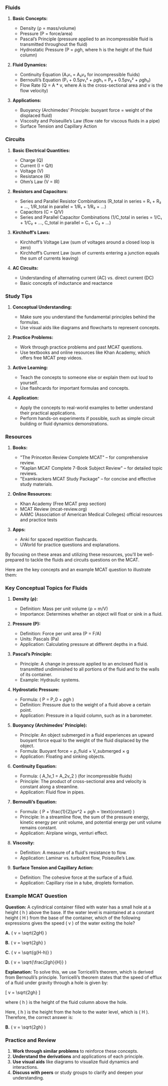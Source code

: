 
### Fluids
1. **Basic Concepts:**
   - Density (ρ = mass/volume)
   - Pressure (P = force/area)
   - Pascal’s Principle (pressure applied to an incompressible fluid is transmitted throughout the fluid)
   - Hydrostatic Pressure (P = ρgh, where h is the height of the fluid column)

2. **Fluid Dynamics:**
   - Continuity Equation (A₁v₁ = A₂v₂ for incompressible fluids)
   - Bernoulli’s Equation (P₁ + 0.5ρv₁² + ρgh₁ = P₂ + 0.5ρv₂² + ρgh₂)
   - Flow Rate (Q = A * v, where A is the cross-sectional area and v is the flow velocity)

3. **Applications:**
   - Buoyancy (Archimedes’ Principle: buoyant force = weight of the displaced fluid)
   - Viscosity and Poiseuille’s Law (flow rate for viscous fluids in a pipe)
   - Surface Tension and Capillary Action

### Circuits
1. **Basic Electrical Quantities:**
   - Charge (Q)
   - Current (I = Q/t)
   - Voltage (V)
   - Resistance (R)
   - Ohm’s Law (V = IR)

2. **Resistors and Capacitors:**
   - Series and Parallel Resistor Combinations (R_total in series = R₁ + R₂ + ..., 1/R_total in parallel = 1/R₁ + 1/R₂ + ...)
   - Capacitors (C = Q/V)
   - Series and Parallel Capacitor Combinations (1/C_total in series = 1/C₁ + 1/C₂ + ..., C_total in parallel = C₁ + C₂ + ...)

3. **Kirchhoff’s Laws:**
   - Kirchhoff’s Voltage Law (sum of voltages around a closed loop is zero)
   - Kirchhoff’s Current Law (sum of currents entering a junction equals the sum of currents leaving)

4. **AC Circuits:**
   - Understanding of alternating current (AC) vs. direct current (DC)
   - Basic concepts of inductance and reactance

### Study Tips
1. **Conceptual Understanding:**
   - Make sure you understand the fundamental principles behind the formulas.
   - Use visual aids like diagrams and flowcharts to represent concepts.

2. **Practice Problems:**
   - Work through practice problems and past MCAT questions.
   - Use textbooks and online resources like Khan Academy, which offers free MCAT prep videos.

3. **Active Learning:**
   - Teach the concepts to someone else or explain them out loud to yourself.
   - Use flashcards for important formulas and concepts.

4. **Application:**
   - Apply the concepts to real-world examples to better understand their practical applications.
   - Perform hands-on experiments if possible, such as simple circuit building or fluid dynamics demonstrations.

### Resources
1. **Books:**
   - "The Princeton Review Complete MCAT" – for comprehensive review.
   - "Kaplan MCAT Complete 7-Book Subject Review" – for detailed topic reviews.
   - "Examkrackers MCAT Study Package" – for concise and effective study materials.

2. **Online Resources:**
   - Khan Academy (Free MCAT prep section)
   - MCAT Review (mcat-review.org)
   - AAMC (Association of American Medical Colleges) official resources and practice tests

3. **Apps:**
   - Anki for spaced repetition flashcards.
   - UWorld for practice questions and explanations.

By focusing on these areas and utilizing these resources, you'll be well-prepared to tackle the fluids and circuits questions on the MCAT.


Here are the key concepts and an example MCAT question to illustrate them:

### Key Conceptual Topics for Fluids

1. **Density (ρ):**
   - Definition: Mass per unit volume (ρ = m/V)
   - Importance: Determines whether an object will float or sink in a fluid.

2. **Pressure (P):**
   - Definition: Force per unit area (P = F/A)
   - Units: Pascals (Pa)
   - Application: Calculating pressure at different depths in a fluid.

3. **Pascal’s Principle:**
   - Principle: A change in pressure applied to an enclosed fluid is transmitted undiminished to all portions of the fluid and to the walls of its container.
   - Example: Hydraulic systems.

4. **Hydrostatic Pressure:**
   - Formula: \( P = P_0 + ρgh \)
   - Definition: Pressure due to the weight of a fluid above a certain point.
   - Application: Pressure in a liquid column, such as in a barometer.

5. **Buoyancy (Archimedes’ Principle):**
   - Principle: An object submerged in a fluid experiences an upward buoyant force equal to the weight of the fluid displaced by the object.
   - Formula: Buoyant force = ρ_fluid × V_submerged × g
   - Application: Floating and sinking objects.

6. **Continuity Equation:**
   - Formula: \( A_1v_1 = A_2v_2 \) (for incompressible fluids)
   - Principle: The product of cross-sectional area and velocity is constant along a streamline.
   - Application: Fluid flow in pipes.

7. **Bernoulli’s Equation:**
   - Formula: \( P + \frac{1}{2}ρv^2 + ρgh = \text{constant} \)
   - Principle: In a streamline flow, the sum of the pressure energy, kinetic energy per unit volume, and potential energy per unit volume remains constant.
   - Application: Airplane wings, venturi effect.

8. **Viscosity:**
   - Definition: A measure of a fluid's resistance to flow.
   - Application: Laminar vs. turbulent flow, Poiseuille’s Law.

9. **Surface Tension and Capillary Action:**
   - Definition: The cohesive force at the surface of a fluid.
   - Application: Capillary rise in a tube, droplets formation.

### Example MCAT Question

**Question:**
A cylindrical container filled with water has a small hole at a height \( h \) above the base. If the water level is maintained at a constant height \( H \) from the base of the container, which of the following expressions gives the speed \( v \) of the water exiting the hole?

**A.** \( v = \sqrt{2gH} \)

**B.** \( v = \sqrt{2gh} \)

**C.** \( v = \sqrt{g(H-h)} \)

**D.** \( v = \sqrt{\frac{2gh}{H}} \)

**Explanation:**
To solve this, we use Torricelli’s theorem, which is derived from Bernoulli’s principle. Torricelli’s theorem states that the speed of efflux of a fluid under gravity through a hole is given by:

\[ v = \sqrt{2gh} \]

where \( h \) is the height of the fluid column above the hole.

Here, \( h \) is the height from the hole to the water level, which is \( H \). Therefore, the correct answer is:

**B.** \( v = \sqrt{2gh} \)

### Practice and Review
1. **Work through similar problems** to reinforce these concepts.
2. **Understand the derivations** and applications of each principle.
3. **Use visual aids** like diagrams to visualize fluid dynamics and interactions.
4. **Discuss with peers** or study groups to clarify and deepen your understanding.
